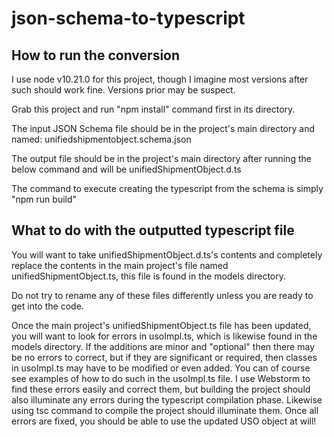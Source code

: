# json-schema-to-typescript

## How to run the conversion

I use node v10.21.0 for this project, though I imagine most versions after such should work fine.  Versions prior may be suspect.

Grab this project and run "npm install" command first in its directory.

The input JSON Schema file should be in the project's main directory and named: unifiedshipmentobject.schema.json

The output file should be in the project's main directory after running the below command and will be unifiedShipmentObject.d.ts

The command to execute creating the typescript from the schema is simply "npm run build"

## What to do with the outputted typescript file

You will want to take unifiedShipmentObject.d.ts's contents and completely replace the contents in the main project's file named unifiedShipmentObject.ts, this file is found in the models directory.

Do not try to rename any of these files differently unless you are ready to get into the code.

Once the main project's unifiedShipmentObject.ts file has been updated, you will want to look for errors in usoImpl.ts, which is likewise found in the models directory.  If the additions are minor and "optional" then there may be no errors to correct, but if they are significant or required, then classes in usoImpl.ts may have to be modified or even added.  You can of course see examples of how to do such in the usoImpl.ts file.  I use Webstorm to find these errors easily and correct them, but building the project should also illuminate any errors during the typescript compilation phase.  Likewise using tsc command to compile the project should illuminate them.  Once all errors are fixed, you should be able to use the updated USO object at will!
